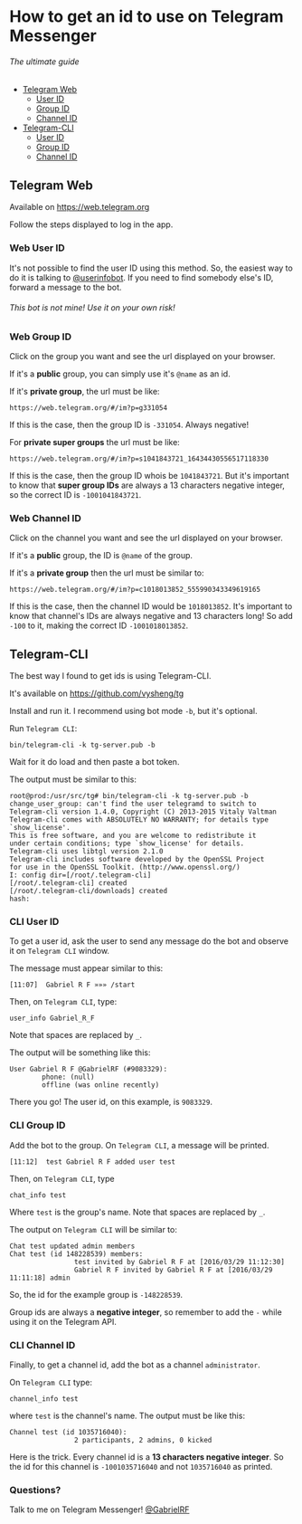 # How to get an id to use on Telegram Messenger

###### The ultimate guide

* [Telegram Web](#telegram-web)
  * [User ID](#web-user-id)
  * [Group ID](#web-group-id)
  * [Channel ID](#web-channel-id)
* [Telegram-CLI](#telegram-cli)
  * [User ID](#cli-user-id)
  * [Group ID](#cli-group-id)
  * [Channel ID](#cli-channel-id)

## Telegram Web

Available on https://web.telegram.org

Follow the steps displayed to log in the app.

### Web User ID

It's not possible to find the user ID using this method. So, the easiest way to do it is talking to [@userinfobot](https://telegram.me/userinfobot). If you need to find somebody else's ID, forward a message to the bot.

###### _This bot is not mine! Use it on your own risk!_

### Web Group ID

Click on the group you want and see the url displayed on your browser.

If it's a __public__ group, you can simply use it's `@name` as an id.

If it's __private group__, the url must be like:
```
https://web.telegram.org/#/im?p=g331054
```
If this is the case, then the group ID is `-331054`. Always negative!

For __private super groups__ the url must be like:
```
https://web.telegram.org/#/im?p=s1041843721_16434430556517118330
```
If this is the case, then the group ID whois be `1041843721`. But it's important to know that __super group IDs__ are always a 13 characters negative integer, so the correct ID is `-1001041843721`.


### Web Channel ID

Click on the channel you want and see the url displayed on your browser.

If it's a __public__ group, the ID is `@name` of the group.

If it's a __private group__ then the url must be similar to:
```
https://web.telegram.org/#/im?p=c1018013852_555990343349619165
```

If this is the case, then the channel ID would be `1018013852`. It's important to know that channel's IDs are always negative and 13 characters long! So add `-100` to it, making the correct ID `-1001018013852`.

## Telegram-CLI

The best way I found to get ids is using Telegram-CLI. 

It's available on https://github.com/vysheng/tg 

Install and run it. I recommend using bot mode `-b`, but it's optional.

Run `Telegram CLI`:

```
bin/telegram-cli -k tg-server.pub -b
```

Wait for it do load and then paste a bot token.

The output must be similar to this:

```
root@prod:/usr/src/tg# bin/telegram-cli -k tg-server.pub -b
change_user_group: can't find the user telegramd to switch to
Telegram-cli version 1.4.0, Copyright (C) 2013-2015 Vitaly Valtman
Telegram-cli comes with ABSOLUTELY NO WARRANTY; for details type `show_license'.
This is free software, and you are welcome to redistribute it
under certain conditions; type `show_license' for details.
Telegram-cli uses libtgl version 2.1.0
Telegram-cli includes software developed by the OpenSSL Project
for use in the OpenSSL Toolkit. (http://www.openssl.org/)
I: config dir=[/root/.telegram-cli]
[/root/.telegram-cli] created
[/root/.telegram-cli/downloads] created
hash: 
```

### CLI User ID

To get a user id, ask the user to send any message do the bot and observe it on `Telegram CLI` window.

The message must appear similar to this:

```
[11:07]  Gabriel R F »»» /start
```

Then, on `Telegram CLI`, type:

```
user_info Gabriel_R_F
```

Note that spaces are replaced by `_`.

The output will be something like this:

```
User Gabriel R F @GabrielRF (#9083329):
        phone: (null)
        offline (was online recently)
```

There you go! The user id, on this example, is `9083329`.

### CLI Group ID

Add the bot to the group. On `Telegram CLI`, a message will be printed.

```
[11:12]  test Gabriel R F added user test
```

Then, on `Telegram CLI`, type

```
chat_info test
```

Where `test` is the group's name. Note that spaces are replaced by `_`.

The output on `Telegram CLI` will be similar to:

```
Chat test updated admin members
Chat test (id 148228539) members:
                test invited by Gabriel R F at [2016/03/29 11:12:30]
                Gabriel R F invited by Gabriel R F at [2016/03/29 11:11:18] admin
```

So, the id for the example group is `-148228539`. 

Group ids are always a __negative integer__, so remember to add the `-` while using it on the Telegram API.

### CLI Channel ID

Finally, to get a channel id, add the bot as a channel `administrator`.

On `Telegram CLI` type:

```
channel_info test
```

where `test` is the channel's name. The output must be like this:

```
Channel test (id 1035716040):
                2 participants, 2 admins, 0 kicked
```

Here is the trick. Every channel id is a __13 characters negative integer__. So the id for this channel is `-1001035716040` and not `1035716040` as printed.

### Questions?

Talk to me on Telegram Messenger! [@GabrielRF](http://telegram.me/GabrielRF)

